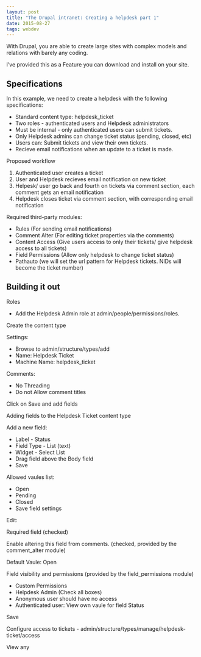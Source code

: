 ```yaml
---
layout: post
title: "The Drupal intranet: Creating a helpdesk part 1"
date: 2015-08-27
tags: webdev
---
```


With Drupal, you are able to create large sites with complex models and relations with barely any coding.

I’ve provided this as a Feature you can download and install on your site.

Specifications
--------------

In this example, we need to create a helpdesk with the following specifications:

-   Standard content type: helpdesk\_ticket
-   Two roles - authenticated users and Helpdesk administrators
-   Must be internal - only authenticated users can submit tickets.
-   Only Helpdesk admins can change ticket status (pending, closed, etc)
-   Users can: Submit tickets and view their own tickets.
-   Recieve email notifications when an update to a ticket is made.

Proposed workflow

1.  Authenticated user creates a ticket
2.  User and Helpdesk recieves email notification on new ticket
3.  Helpesk/ user go back and fourth on tickets via comment section, each comment gets an email notification
4.  Helpdesk closes ticket via comment section, with corresponding email notification

Required third-party modules:

-   Rules (For sending email notifications)
-   Comment Alter (For editing ticket properties via the comments)
-   Content Access (Give users access to only their tickets/ give helpdesk access to all tickets)
-   Field Permissions (Allow only helpdesk to change ticket status)
-   Pathauto (we will set the url pattern for Helpdesk tickets. NIDs will become the ticket number)

Building it out
---------------

Roles

-   Add the Helpdesk Admin role at admin/people/permissions/roles.

Create the content type

Settings:


-   Browse to admin/structure/types/add
-   Name: Helpdesk Ticket
-   Machine Name: helpdesk\_ticket


Comments:


-   No Threading
-   Do not Allow comment titles


Click on Save and add fields


Adding fields to the Helpdesk Ticket content type


Add a new field:


-   Label - Status
-   Field Type - List (text)
-   Widget - Select List
-   Drag field above the Body field
-   Save

Allowed vaules list:


-   Open
-   Pending
-   Closed
-   Save field settings


Edit:

Required field (checked)


Enable altering this field from comments. (checked, provided by the comment\_alter module)


Default Vaule: Open


Field visibility and permissions (provided by the field\_permissions module)


-   Custom Permissions
-   Helpdesk Admin (Check all boxes)
-   Anonymous user should have no access
-   Authenticated user: View own vaule for field Status

Save

Configure access to tickets - admin/structure/types/manage/helpdesk-ticket/access

View any
